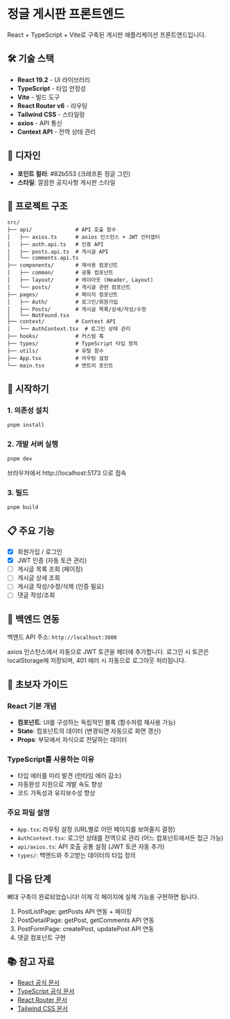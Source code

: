 # 정글 게시판 프론트엔드

React + TypeScript + Vite로 구축된 게시판 애플리케이션 프론트엔드입니다.

## 🛠 기술 스택

- **React 19.2** - UI 라이브러리
- **TypeScript** - 타입 안정성
- **Vite** - 빌드 도구
- **React Router v6** - 라우팅
- **Tailwind CSS** - 스타일링
- **axios** - API 통신
- **Context API** - 전역 상태 관리

## 🎨 디자인

- **포인트 컬러**: #82b553 (크래프톤 정글 그린)
- **스타일**: 깔끔한 공지사항 게시판 스타일

## 📁 프로젝트 구조

```
src/
├── api/              # API 호출 함수
│   ├── axios.ts      # axios 인스턴스 + JWT 인터셉터
│   ├── auth.api.ts   # 인증 API
│   ├── posts.api.ts  # 게시글 API
│   └── comments.api.ts
├── components/       # 재사용 컴포넌트
│   ├── common/       # 공통 컴포넌트
│   ├── layout/       # 레이아웃 (Header, Layout)
│   └── posts/        # 게시글 관련 컴포넌트
├── pages/            # 페이지 컴포넌트
│   ├── Auth/         # 로그인/회원가입
│   ├── Posts/        # 게시글 목록/상세/작성/수정
│   └── NotFound.tsx
├── context/          # Context API
│   └── AuthContext.tsx  # 로그인 상태 관리
├── hooks/            # 커스텀 훅
├── types/            # TypeScript 타입 정의
├── utils/            # 유틸 함수
├── App.tsx           # 라우팅 설정
└── main.tsx          # 엔트리 포인트
```

## 🚀 시작하기

### 1. 의존성 설치

```bash
pnpm install
```

### 2. 개발 서버 실행

```bash
pnpm dev
```

브라우저에서 http://localhost:5173 으로 접속

### 3. 빌드

```bash
pnpm build
```

## 📋 주요 기능

- [x] 회원가입 / 로그인
- [x] JWT 인증 (자동 토큰 관리)
- [ ] 게시글 목록 조회 (페이징)
- [ ] 게시글 상세 조회
- [ ] 게시글 작성/수정/삭제 (인증 필요)
- [ ] 댓글 작성/조회

## 🔌 백엔드 연동

백엔드 API 주소: `http://localhost:3000`

axios 인스턴스에서 자동으로 JWT 토큰을 헤더에 추가합니다.
로그인 시 토큰은 localStorage에 저장되며, 401 에러 시 자동으로 로그아웃 처리됩니다.

## 📝 초보자 가이드

### React 기본 개념

- **컴포넌트**: UI를 구성하는 독립적인 블록 (함수처럼 재사용 가능)
- **State**: 컴포넌트의 데이터 (변경되면 자동으로 화면 갱신)
- **Props**: 부모에서 자식으로 전달하는 데이터

### TypeScript를 사용하는 이유

- 타입 에러를 미리 발견 (런타임 에러 감소)
- 자동완성 지원으로 개발 속도 향상
- 코드 가독성과 유지보수성 향상

### 주요 파일 설명

- `App.tsx`: 라우팅 설정 (URL별로 어떤 페이지를 보여줄지 결정)
- `AuthContext.tsx`: 로그인 상태를 전역으로 관리 (어느 컴포넌트에서든 접근 가능)
- `api/axios.ts`: API 호출 공통 설정 (JWT 토큰 자동 추가)
- `types/`: 백엔드와 주고받는 데이터의 타입 정의

## 🎯 다음 단계

뼈대 구축이 완료되었습니다! 이제 각 페이지에 실제 기능을 구현하면 됩니다.

1. PostListPage: getPosts API 연동 + 페이징
2. PostDetailPage: getPost, getComments API 연동
3. PostFormPage: createPost, updatePost API 연동
4. 댓글 컴포넌트 구현

## 📚 참고 자료

- [React 공식 문서](https://react.dev)
- [TypeScript 공식 문서](https://www.typescriptlang.org/docs/)
- [React Router 문서](https://reactrouter.com)
- [Tailwind CSS 문서](https://tailwindcss.com/docs)

